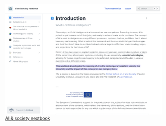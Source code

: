 [![AI & society nextbook](/i/ts_nextbook.png)](https://nextbook.technosemiotics.eu/)
[AI & society nextbook](https://nextbook.technosemiotics.eu/)